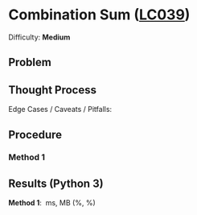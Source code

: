 # Combination Sum ([LC039](https://leetcode.com/problems/combination-sum/))
Difficulty: **Medium**

## Problem

## Thought Process

Edge Cases / Caveats / Pitfalls:

## Procedure

### Method 1

## Results (Python 3)

**Method 1**:  ms, MB (%, %)
